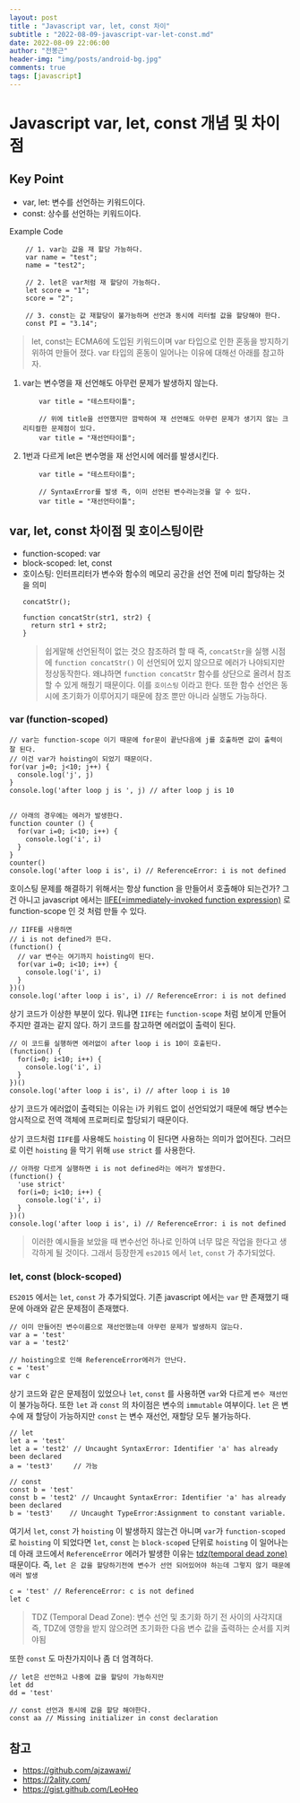```yaml
---
layout: post
title : "Javascript var, let, const 차이"
subtitle : "2022-08-09-javascript-var-let-const.md"
date: 2022-08-09 22:06:00
author: "전봉근"
header-img: "img/posts/android-bg.jpg"
comments: true
tags: [javascript]
---
```


Javascript var, let, const 개념 및 차이점
=========

## Key Point
- var, let: 변수를 선언하는 키워드이다.
- const: 상수를 선언하는 키워드이다.

Example Code
```
    // 1. var는 값을 재 할당 가능하다.
    var name = "test";
    name = "test2";

    // 2. let은 var처럼 재 할당이 가능하다.
    let score = "1";
    score = "2";

    // 3. const는 값 재할당이 불가능하며 선언과 동시에 리터럴 값을 할당해야 한다.
    const PI = "3.14";
```

> let, const는 ECMA6에 도입된 키워드이며 var 타입으로 인한 혼동을 방지하기 위하여 만들어 졌다. var 타입의 혼동이 일어나는 이유에 대해선 아래를 참고하자.

1. var는 변수명을 재 선언해도 아무런 문제가 발생하지 않는다.
   ```
       var title = "테스트타이틀";

       // 위에 title을 선언했지만 깜박하여 재 선언해도 아무런 문제가 생기지 않는 크리티컬한 문제점이 있다.
       var title = "재선언타이틀"; 
   ```

2. 1번과 다르게 let은 변수명을 재 선언시에 에러를 발생시킨다.
   ```
       var title = "테스트타이틀";

       // SyntaxError를 발생 즉, 이미 선언된 변수라는것을 알 수 있다.
       var title = "재선언타이틀"; 
   ```   


## var, let, const 차이점 및 호이스팅이란
- function-scoped: var
- block-scoped: let, const
- 호이스팅: 인터프리터가 변수와 함수의 메모리 공간을 선언 전에 미리 할당하는 것을 의미
  ```
  concatStr();

  function concatStr(str1, str2) {
    return str1 + str2;
  }
  ```
  > 쉽게말해 선언된적이 없는 것으 참조하려 할 때 즉, `concatStr`을 실행 시점에 `function concatStr()` 이 선언되어 있지 않으므로 에러가 나야되지만 정상동작한다. 왜냐하면 `function concatStr` 함수를 상단으로 올려서 참조할 수 있게 해줬기 때문이다. 이를 `호이스팅` 이라고 한다. 또한 함수 선언은 동시에 초기화가 이루어지기 때문에 참조 뿐만 아니라 실행도 가능하다.


### var (function-scoped)
```
// var는 function-scope 이기 때문에 for문이 끝난다음에 j를 호출하면 값이 출력이 잘 된다.
// 이건 var가 hoisting이 되었기 때문이다.
for(var j=0; j<10; j++) {
  console.log('j', j)
}
console.log('after loop j is ', j) // after loop j is 10


// 아래의 경우에는 에러가 발생한다.
function counter () {
  for(var i=0; i<10; i++) {
    console.log('i', i)
  }
}
counter()
console.log('after loop i is', i) // ReferenceError: i is not defined
```

호이스팅 문제를 해결하기 위해서는 항상 function 을 만들어서 호출해야 되는건가? 그건 아니고 javascript 에서는 [IIFE(=immediately-invoked function expression)](https://ko.wikipedia.org/wiki/%EC%A6%89%EC%8B%9C_%EC%8B%A4%ED%96%89_%ED%95%A8%EC%88%98) 로 function-scope 인 것 처럼 만들 수 있다.

```
// IIFE를 사용하면
// i is not defined가 뜬다.
(function() {
  // var 변수는 여기까지 hoisting이 된다.
  for(var i=0; i<10; i++) {
    console.log('i', i)
  }
})()
console.log('after loop i is', i) // ReferenceError: i is not defined
```

상기 코드가 이상한 부분이 있다. 뭐냐면 `IIFE`는 `function-scope` 처럼 보이게 만들어주지만 결과는 같지 않다.
하기 코드를 참고하면 에러없이 출력이 된다.

```
// 이 코드를 실행하면 에러없이 after loop i is 10이 호출된다.
(function() {
  for(i=0; i<10; i++) {
    console.log('i', i)
  }
})()
console.log('after loop i is', i) // after loop i is 10
```
상기 코드가 에러없이 출력되는 이유는 i가 키워드 없이 선언되었기 때문에 해당 변수는 암시적으로 전역 객체에 프로퍼티로 할당되기 때문이다.

상기 코드처럼 `IIFE`를 사용해도 `hoisting` 이 된다면 사용하는 의미가 없어진다. 그러므로 이런 `hoisting` 을 막기 위해 `use strict` 를 사용한다.
```
// 아까랑 다르게 실행하면 i is not defined라는 에러가 발생한다.
(function() {
  'use strict'
  for(i=0; i<10; i++) {
    console.log('i', i)
  }
})()
console.log('after loop i is', i) // ReferenceError: i is not defined
```
> 이러한 예시들을 보았을 때 변수선언 하나로 인하여 너무 많은 작업을 한다고 생각하게 될 것이다. 그래서 등장한게 `es2015` 에서 `let`, `const` 가 추가되었다.


### let, const (block-scoped)
`ES2015` 에서는 `let`, `const` 가 추가되었다. 기존 javascript 에서는 `var` 만 존재했기 때문에 아래와 같은 문제점이 존재했다.
```
// 이미 만들어진 변수이름으로 재선언했는데 아무런 문제가 발생하지 않는다.
var a = 'test'
var a = 'test2'

// hoisting으로 인해 ReferenceError에러가 안난다.
c = 'test'
var c
```
상기 코드와 같은 문제점이 있었으나 `let`, `const` 를 사용하면 `var`와 다르게 `변수 재선언`이 불가능하다.
또한 `let` 과 `const` 의 차이점은 변수의 `immutable` 여부이다. `let` 은 변수에 재 할당이 가능하지만 `const` 는 변수 재선언, 재할당 모두 불가능하다.
```
// let
let a = 'test'
let a = 'test2' // Uncaught SyntaxError: Identifier 'a' has already been declared
a = 'test3'     // 가능

// const
const b = 'test'
const b = 'test2' // Uncaught SyntaxError: Identifier 'a' has already been declared
b = 'test3'    // Uncaught TypeError:Assignment to constant variable.
```

여기서 `let`, `const` 가 `hoisting` 이 발생하지 않는건 아니며 `var`가 `function-scoped` 로 `hoisting` 이 되었다면 `let`, `const` 는 `block-scoped` 단위로 `hoisting` 이 일어나는데 아래 코드에서 `ReferenceError` 에러가 발생한 이유는 [tdz(temporal dead zone)](https://github.com/ajzawawi/js-interview-prep/blob/master/answers/es6/temporal-dead-zone.md) 때문이다. 즉, `let 은 값을 할당하기전에 변수가 선언 되어있어야 하는데 그렇지 않기 때문에 에러 발생`
```
c = 'test' // ReferenceError: c is not defined
let c
```
> TDZ (Temporal Dead Zone): 변수 선언 및 초기화 하기 전 사이의 사각지대 즉, TDZ에 영향을 받지 않으려면 초기화한 다음 변수 값을 출력하는 순서를 지켜야됨

또한 `const` 도 마찬가지이나 좀 더 엄격하다.
```
// let은 선언하고 나중에 값을 할당이 가능하지만
let dd
dd = 'test'

// const 선언과 동시에 값을 할당 해야한다.
const aa // Missing initializer in const declaration
```


## 참고
- https://github.com/ajzawawi/
- https://2ality.com/
- https://gist.github.com/LeoHeo